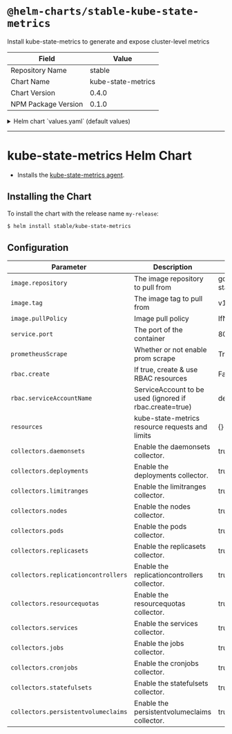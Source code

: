 # `@helm-charts/stable-kube-state-metrics`

Install kube-state-metrics to generate and expose cluster-level metrics

| Field               | Value              |
| ------------------- | ------------------ |
| Repository Name     | stable             |
| Chart Name          | kube-state-metrics |
| Chart Version       | 0.4.0              |
| NPM Package Version | 0.1.0              |

<details>

<summary>Helm chart `values.yaml` (default values)</summary>

```yaml
# Default values for kube-state-metrics.
prometheusScrape: true
image:
  repository: gcr.io/google_containers/kube-state-metrics
  tag: v1.1.0
  pullPolicy: IfNotPresent
service:
  port: 8080
  # Default to clusterIP for backward compatibility
  type: ClusterIP
  nodePort: 0
  loadBalancerIP: ''
rbac:
  # If true, create & use RBAC resources
  create: false
  # Ignored if rbac.create is true
  serviceAccountName: default

# Available collectors for kube-state-metrics. By default all available
# collectors are enabled.
collectors:
  daemonsets: true
  deployments: true
  limitranges: true
  nodes: true
  pods: true
  replicasets: true
  replicationcontrollers: true
  resourcequotas: true
  services: true
  jobs: true
  cronjobs: true
  statefulsets: true
  persistentvolumeclaims: true
```

</details>

---

# kube-state-metrics Helm Chart

- Installs the [kube-state-metrics agent](https://github.com/kubernetes/kube-state-metrics).

## Installing the Chart

To install the chart with the release name `my-release`:

```bash
$ helm install stable/kube-state-metrics
```

## Configuration

| Parameter                           | Description                                             | Default                                     |
| ----------------------------------- | ------------------------------------------------------- | ------------------------------------------- |
| `image.repository`                  | The image repository to pull from                       | gcr.io/google_containers/kube-state-metrics |
| `image.tag`                         | The image tag to pull from                              | v1.0.1                                      |
| `image.pullPolicy`                  | Image pull policy                                       | IfNotPresent                                |
| `service.port`                      | The port of the container                               | 8080                                        |
| `prometheusScrape`                  | Whether or not enable prom scrape                       | True                                        |
| `rbac.create`                       | If true, create & use RBAC resources                    | False                                       |
| `rbac.serviceAccountName`           | ServiceAccount to be used (ignored if rbac.create=true) | default                                     |
| `resources`                         | kube-state-metrics resource requests and limits         | {}                                          |
| `collectors.daemonsets`             | Enable the daemonsets collector.                        | true                                        |
| `collectors.deployments`            | Enable the deployments collector.                       | true                                        |
| `collectors.limitranges`            | Enable the limitranges collector.                       | true                                        |
| `collectors.nodes`                  | Enable the nodes collector.                             | true                                        |
| `collectors.pods`                   | Enable the pods collector.                              | true                                        |
| `collectors.replicasets`            | Enable the replicasets collector.                       | true                                        |
| `collectors.replicationcontrollers` | Enable the replicationcontrollers collector.            | true                                        |
| `collectors.resourcequotas`         | Enable the resourcequotas collector.                    | true                                        |
| `collectors.services`               | Enable the services collector.                          | true                                        |
| `collectors.jobs`                   | Enable the jobs collector.                              | true                                        |
| `collectors.cronjobs`               | Enable the cronjobs collector.                          | true                                        |
| `collectors.statefulsets`           | Enable the statefulsets collector.                      | true                                        |
| `collectors.persistentvolumeclaims` | Enable the persistentvolumeclaims collector.            | true                                        |
